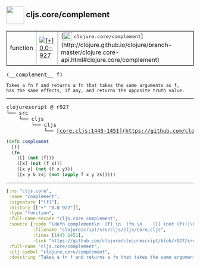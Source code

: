 ## <img width="48px" valign="middle" src="http://i.imgur.com/Hi20huC.png"> cljs.core/complement

 <table border="1">
<tr>
<td>function</td>
<td><a href="https://github.com/cljsinfo/api-refs/tree/0.0-927"><img valign="middle" alt="[+] 0.0-927" src="https://img.shields.io/badge/+-0.0--927-lightgrey.svg"></a> </td>
<td>
[<img height="24px" valign="middle" src="http://i.imgur.com/1GjPKvB.png"> <samp>clojure.core/complement</samp>](http://clojure.github.io/clojure/branch-master/clojure.core-api.html#clojure.core/complement)
</td>
</tr>
</table>

 <samp>
(__complement__ f)<br>
</samp>

```
Takes a fn f and returns a fn that takes the same arguments as f,
has the same effects, if any, and returns the opposite truth value.
```

---

 <pre>
clojurescript @ r927
└── src
    └── cljs
        └── cljs
            └── <ins>[core.cljs:1443-1451](https://github.com/clojure/clojurescript/blob/r927/src/cljs/cljs/core.cljs#L1443-L1451)</ins>
</pre>

```clj
(defn complement
  [f] 
  (fn 
    ([] (not (f)))
    ([x] (not (f x)))
    ([x y] (not (f x y)))
    ([x y & zs] (not (apply f x y zs)))))
```


---

```clj
{:ns "cljs.core",
 :name "complement",
 :signature ["[f]"],
 :history [["+" "0.0-927"]],
 :type "function",
 :full-name-encode "cljs.core_complement",
 :source {:code "(defn complement\n  [f] \n  (fn \n    ([] (not (f)))\n    ([x] (not (f x)))\n    ([x y] (not (f x y)))\n    ([x y & zs] (not (apply f x y zs)))))",
          :filename "clojurescript/src/cljs/cljs/core.cljs",
          :lines [1443 1451],
          :link "https://github.com/clojure/clojurescript/blob/r927/src/cljs/cljs/core.cljs#L1443-L1451"},
 :full-name "cljs.core/complement",
 :clj-symbol "clojure.core/complement",
 :docstring "Takes a fn f and returns a fn that takes the same arguments as f,\nhas the same effects, if any, and returns the opposite truth value."}

```
